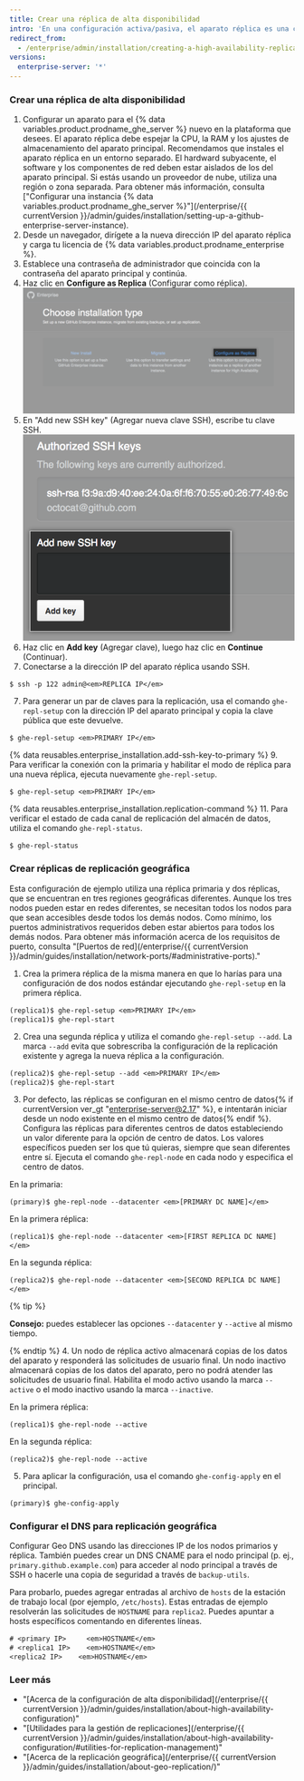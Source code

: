 ```yaml
---
title: Crear una réplica de alta disponibilidad
intro: 'En una configuración activa/pasiva, el aparato réplica es una copia redundante del aparato principal. Si el aparato principal falla, el modo de alta disponibilidad permite que la réplica actúe como aparato principal, lo que posibilita que la interrupción del servicio sea mínima.'
redirect_from:
  - /enterprise/admin/installation/creating-a-high-availability-replica
versions:
  enterprise-server: '*'
---
```


### Crear una réplica de alta disponibilidad

1. Configurar un aparato para el {% data variables.product.prodname_ghe_server %} nuevo en la plataforma que desees. El aparato réplica debe espejar la CPU, la RAM y los ajustes de almacenamiento del aparato principal. Recomendamos que instales el aparato réplica en un entorno separado. El hardward subyacente, el software y los componentes de red deben estar aislados de los del aparato principal. Si estás usando un proveedor de nube, utiliza una región o zona separada. Para obtener más información, consulta ["Configurar una instancia {% data variables.product.prodname_ghe_server %}"](/enterprise/{{ currentVersion }}/admin/guides/installation/setting-up-a-github-enterprise-server-instance).
2. Desde un navegador, dirígete a la nueva dirección IP del aparato réplica y carga tu licencia de {% data variables.product.prodname_enterprise %}.
3. Establece una contraseña de administrador que coincida con la contraseña del aparato principal y continúa.
4. Haz clic en **Configure as Replica** (Configurar como réplica). ![Opciones de instalación con enlace para configurar tu nueva instancia como una réplica](/assets/images/enterprise/management-console/configure-as-replica.png)
5. En "Add new SSH key" (Agregar nueva clave SSH), escribe tu clave SSH. ![Agrega la clave SSH](/assets/images/enterprise/management-console/add-ssh-key.png)
6. Haz clic en **Add key** (Agregar clave), luego haz clic en **Continue** (Continuar).
6. Conectarse a la dirección IP del aparato réplica usando SSH.
  ```shell
  $ ssh -p 122 admin@<em>REPLICA IP</em>
  ```
7. Para generar un par de claves para la replicación, usa el comando `ghe-repl-setup` con la dirección IP del aparato principal y copia la clave pública que este devuelve.
  ```shell
  $ ghe-repl-setup <em>PRIMARY IP</em>
  ```
{% data reusables.enterprise_installation.add-ssh-key-to-primary %}
9. Para verificar la conexión con la primaria y habilitar el modo de réplica para una nueva réplica, ejecuta nuevamente `ghe-repl-setup`.
  ```shell
  $ ghe-repl-setup <em>PRIMARY IP</em>
  ```
{% data reusables.enterprise_installation.replication-command %}
11. Para verificar el estado de cada canal de replicación del almacén de datos, utiliza el comando `ghe-repl-status`.
  ```shell
  $ ghe-repl-status
  ```

### Crear réplicas de replicación geográfica

Esta configuración de ejemplo utiliza una réplica primaria y dos réplicas, que se encuentran en tres regiones geográficas diferentes. Aunque los tres nodos pueden estar en redes diferentes, se necesitan todos los nodos para que sean accesibles desde todos los demás nodos. Como mínimo, los puertos administrativos requeridos deben estar abiertos para todos los demás nodos. Para obtener más información acerca de los requisitos de puerto, consulta "[Puertos de red](/enterprise/{{ currentVersion }}/admin/guides/installation/network-ports/#administrative-ports)."

1. Crea la primera réplica de la misma manera en que lo harías para una configuración de dos nodos estándar ejecutando `ghe-repl-setup` en la primera réplica.
  ```shell
  (replica1)$ ghe-repl-setup <em>PRIMARY IP</em>
  (replica1)$ ghe-repl-start
  ```
2. Crea una segunda réplica y utiliza el comando `ghe-repl-setup --add`. La marca `--add` evita que sobrescriba la configuración de la replicación existente y agrega la nueva réplica a la configuración.
  ```shell
  (replica2)$ ghe-repl-setup --add <em>PRIMARY IP</em>
  (replica2)$ ghe-repl-start
  ```
3. Por defecto, las réplicas se configuran en el mismo centro de datos{% if currentVersion ver_gt "enterprise-server@2.17" %}, e intentarán iniciar desde un nodo existente en el mismo centro de datos{% endif %}. Configura las réplicas para diferentes centros de datos estableciendo un valor diferente para la opción de centro de datos. Los valores específicos pueden ser los que tú quieras, siempre que sean diferentes entre sí. Ejecuta el comando `ghe-repl-node` en cada nodo y especifica el centro de datos.

  En la primaria:
  ```shell
  (primary)$ ghe-repl-node --datacenter <em>[PRIMARY DC NAME]</em>
  ```
  En la primera réplica:
  ```shell
  (replica1)$ ghe-repl-node --datacenter <em>[FIRST REPLICA DC NAME]</em>
  ```
  En la segunda réplica:
  ```shell
  (replica2)$ ghe-repl-node --datacenter <em>[SECOND REPLICA DC NAME]</em>
  ```
  {% tip %}

  **Consejo:** puedes establecer las opciones `--datacenter` y `--active` al mismo tiempo.

  {% endtip %}
4. Un nodo de réplica activo almacenará copias de los datos del aparato y responderá las solicitudes de usuario final. Un nodo inactivo almacenará copias de los datos del aparato, pero no podrá atender las solicitudes de usuario final. Habilita el modo activo usando la marca `--active` o el modo inactivo usando la marca `--inactive`.

  En la primera réplica:
  ```shell
  (replica1)$ ghe-repl-node --active
  ```
  En la segunda réplica:
  ```shell
  (replica2)$ ghe-repl-node --active
  ```
5. Para aplicar la configuración, usa el comando `ghe-config-apply` en el principal.
  ```shell
  (primary)$ ghe-config-apply
  ```

### Configurar el DNS para replicación geográfica

Configurar Geo DNS usando las direcciones IP de los nodos primarios y réplica. También puedes crear un DNS CNAME para el nodo principal (p. ej., `primary.github.example.com`) para acceder al nodo principal a través de SSH o hacerle una copia de seguridad a través de `backup-utils`.

Para probarlo, puedes agregar entradas al archivo de `hosts` de la estación de trabajo local (por ejemplo, `/etc/hosts`). Estas entradas de ejemplo resolverán las solicitudes de `HOSTNAME` para `replica2`. Puedes apuntar a hosts específicos comentando en diferentes líneas.

```
# <primary IP>     <em>HOSTNAME</em>
# <replica1 IP>    <em>HOSTNAME</em>
<replica2 IP>    <em>HOSTNAME</em>
```

### Leer más

- "[Acerca de la configuración de alta disponibilidad](/enterprise/{{ currentVersion }}/admin/guides/installation/about-high-availability-configuration)"
- "[Utilidades para la gestión de replicaciones](/enterprise/{{ currentVersion }}/admin/guides/installation/about-high-availability-configuration/#utilities-for-replication-management)"
- "[Acerca de la replicación geográfica](/enterprise/{{ currentVersion }}/admin/guides/installation/about-geo-replication/)"
